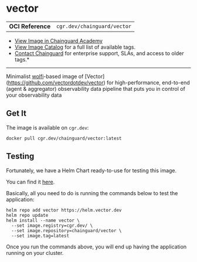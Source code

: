 <!--monopod:start-->
# vector
| | |
| - | - |
| **OCI Reference** | `cgr.dev/chainguard/vector` |


* [View Image in Chainguard Academy](https://edu.chainguard.dev/chainguard/chainguard-images/reference/vector/overview/)
* [View Image Catalog](https://console.enforce.dev/images/catalog) for a full list of available tags.
* [Contact Chainguard](https://www.chainguard.dev/chainguard-images) for enterprise support, SLAs, and access to older tags.*

---
<!--monopod:end-->

Minimalist [wolfi](https://github.com/wolfi-dev)-based image of [Vector]
(https://github.com/vectordotdev/vector) for high-performance, end-to-end 
(agent & aggregator) observability data pipeline that puts you in 
control of your observability data

## Get It

The image is available on `cgr.dev`:

```
docker pull cgr.dev/chainguard/vector:latest
```

## Testing

Fortunately, we have a Helm Chart ready-to-use for testing this image. 

You can find it [here](https://github.com/vectordotdev/helm-charts/blob/develop/charts/vector/README.md).

Basically, all you need to do is running the commands below to test the application:

```shell
helm repo add vector https://helm.vector.dev
helm repo update
helm install --name vector \
  --set image.registry=cgr.dev/ \
  --set image.repository=chainguard/vector \
  --set image.tag=latest
```

Once you run the commands above, you will end up having the application running on your cluster.
